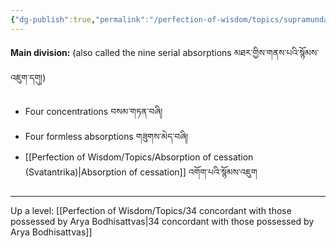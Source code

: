 ```yaml
---
{"dg-publish":true,"permalink":"/perfection-of-wisdom/topics/supramundane-paths/"}
---
```


**Main division:** (also called the nine serial absorptions མཐར་གྱིས་གནས་པའི་སྙོམས་འཇུག་དགུ།)
- Four concentrations བསམ་གཏན་བཞི།
- Four formless absorptions གཟུགས་མེད་བཞི།
- [[Perfection of Wisdom/Topics/Absorption of cessation (Svatantrika)\|Absorption of cessation]] འགོག་པའི་སྙོམས་འཇུག

---
Up a level: [[Perfection of Wisdom/Topics/34 concordant with those possessed by Arya Bodhisattvas\|34 concordant with those possessed by Arya Bodhisattvas]]

